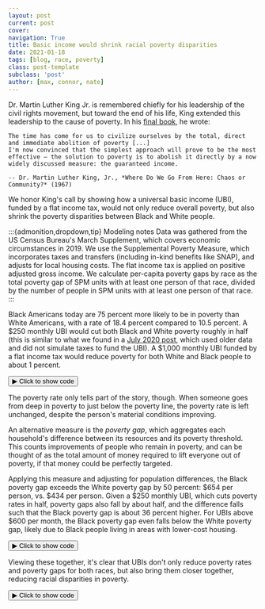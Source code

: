 ```yaml
---
layout: post
current: post
cover: 
navigation: True
title: Basic income would shrink racial poverty disparities
date: 2021-01-18
tags: [blog, race, poverty]
class: post-template
subclass: 'post'
author: [max, connor, nate]
---
```


<head>
  <script src="https://cdn.plot.ly/plotly-latest.min.js"></script>
  <script src="https://ajax.googleapis.com/ajax/libs/jquery/3.5.1/jquery.min.js"></script>
</head>


Dr. Martin Luther King Jr. is remembered chiefly for his leadership of the civil rights movement,
but toward the end of his life, King extended this leadership to the cause of poverty.
In his [final book](http://www.thekinglegacy.org/books/where-do-we-go-here-chaos-or-community),
he wrote:

```{epigraph}
The time has come for us to civilize ourselves by the total, direct and immediate abolition of poverty [...] 
I'm now convinced that the simplest approach will prove to be the most effective — the solution to poverty is to abolish it directly by a now widely discussed measure: the guaranteed income.

-- Dr. Martin Luther King, Jr., *Where Do We Go From Here: Chaos or Community?* (1967)
```

We honor King's call by showing how a universal basic income (UBI), funded by a flat income tax, would not only reduce overall poverty, but also shrink the poverty disparities between Black and White people.


:::{admonition,dropdown,tip} Modeling notes
Data was gathered from the US Census Bureau's March Supplement, which covers economic circumstances in 2019.
We use the Supplemental Poverty Measure, which incorporates taxes and transfers (including in-kind benefits like SNAP),
and adjusts for local housing costs.
The flat income tax is applied on positive adjusted gross income.
We calculate per-capita poverty gaps by race as the total poverty gap of SPM units with at least one person of that race, divided by the number of people in SPM units with at least one person of that race.
:::


Black Americans today are 75 percent more likely to be in poverty than White Americans, with a rate of 18.4 percent compared to 10.5 percent.
A $250 monthly UBI would cut both Black and White poverty roughly in half (this is similar to what we found in a [July 2020 post](https://medium.com/ubicenter/how-universal-basic-income-would-affect-the-black-white-poverty-and-wealth-gaps-452e2af1497b), which used older data and did not simulate taxes to fund the UBI).
A $1,000 monthly UBI funded by a flat income tax would reduce poverty for both White and Black people to about 1 percent.


<button class="code-button" id="button1" onclick="f1()">&#9654; Click to show code</button>
<div class="code-cell" id="asset_code_1" style="display: none;">
  <pre>
    <code>
import pandas as pd
import numpy as np
import microdf as mdf
import plotly.express as px

SPM_COLS = [
    "spm_" + i for i in ["id", "weight", "povthreshold", "resources", "numper"]
]
raw = pd.read_csv(
    "https://github.com/MaxGhenis/datarepo/raw/master/pppub20.csv.gz",
    usecols=["PRDTRACE", "MARSUPWT", "AGI"] + [i.upper() for i in SPM_COLS],
)
person = raw.copy(deep=True)
person.columns = person.columns.str.lower()
person["weight"] = person.marsupwt / 100
person.spm_weight /= 100
person = person.rename(columns={"prdtrace": "race"})
# Add indicators for white only and black only (not considering other races).
person["white"] = person.race == 1
person["black"] = person.race == 2
# Limit to positive AGI.
person["agi_pos"] = np.maximum(person.agi, 0)
# Need total population to calculate UBI and total AGI for required tax rate.
total_population = person.weight.sum()
total_agi = mdf.weighted_sum(person, "agi_pos", "weight")
# Sum up AGI for each SPM unit and merge that back to person level.
spm = person.groupby(SPM_COLS)[["agi_pos", "white", "black"]].sum()
spm.columns = ["spm_" + i for i in spm.columns]
# Merge these back to person to calculate population in White and Black spmus.
person = person.merge(spm, on="spm_id")
pop_in_race_spmu = pd.Series(
    {
        "Black": person[person.spm_black > 0].weight.sum(),
        "White": person[person.spm_white > 0].weight.sum(),
    }
)
spm.reset_index(inplace=True)


def pov_gap(df, resources, threshold, weight):
    # df: Should be SPM-unit level.
    gaps = np.maximum(df[threshold] - df[resources], 0)
    return (gaps * df[weight]).sum()


def pov(race, monthly_ubi):
    # Total cost and associated tax rate.
    cost = monthly_ubi * total_population * 12
    tax_rate = cost / total_agi
    # Calculate new tax, UBI and resources per SPM unit.
    spm["new_spm_resources"] = (
        spm.spm_resources - 
        (tax_rate * spm.spm_agi_pos) +  # New tax
        (12 * monthly_ubi * spm.spm_numper))  # UBI
    # Merge back to person.
    person2 = person.merge(spm[["spm_id", "new_spm_resources"]], on="spm_id")
    # Based on new resources, calculate
    person2["new_poor"] = person2.new_spm_resources < person2.spm_povthreshold
    # Calculate poverty rate for specified race.
    poverty_rate = mdf.weighted_mean(
        person2[person2[race.lower()]], "new_poor", "weight"
    )
    # Calculate poverty gap for specified race.
    poverty_gap = pov_gap(
        spm[spm["spm_" + race.lower()] > 0], "new_spm_resources",
        "spm_povthreshold", "spm_weight"
    )
    poverty_gap_per_capita = (poverty_gap / pop_in_race_spmu[race])

    return pd.Series({
        "poverty_rate": poverty_rate,
        "poverty_gap_per_capita": poverty_gap_per_capita
    })


def pov_row(row):
    return pov(row.race, row.monthly_ubi)


summary = mdf.cartesian_product(
    {"race": ["White", "Black"], "monthly_ubi": np.arange(0, 1001, 50)}
)
summary = pd.concat([summary, summary.apply(pov_row, axis=1)], axis=1)
# Format results.
summary.poverty_rate = 100 * summary.poverty_rate.round(3)
summary.poverty_gap_per_capita = summary.poverty_gap_per_capita.round(0)
wide = summary.pivot_table(
    ["poverty_rate", "poverty_gap_per_capita"], "monthly_ubi", "race"
)
wide.columns = ["pg_black", "pg_white", "pr_black", "pr_white"]
wide["pg_ratio"] = (wide.pg_black / wide.pg_white).round(2)
wide["pr_ratio"] = (wide.pr_black / wide.pr_white).round(2)
wide.reset_index(inplace=True)
ratios = wide.melt(id_vars="monthly_ubi", value_vars=["pr_ratio", "pg_ratio"])
# Change for chart.
ratios.variable.replace({"pr_ratio": "Poverty rate",
                         "pg_ratio": "Poverty gap per capita"},
                        inplace=True)


def add_ubi_center_logo(fig, x=0.98, y=-0.14):
    fig.add_layout_image(
        dict(
            source="https://raw.githubusercontent.com/UBICenter/blog/master/jb/_static/ubi_center_logo_wide_blue.png",
            # See https://github.com/plotly/plotly.py/issues/2975.
            # source="../_static/ubi_center_logo_wide_blue.png",
            xref="paper", yref="paper",
            x=x, y=y,
            sizex=0.12, sizey=0.12,
            xanchor="right", yanchor="bottom"
        )
    )


def line_graph(
    df,
    x,
    y,
    color,
    title,
    xaxis_title,
    yaxis_title,
    color_discrete_map,
    yaxis_ticksuffix,
    yaxis_tickprefix,
):
    """Style for line graphs.
    
    Arguments
    df: DataFrame with data to be plotted.
    x: The string representing the column in df that holds the new spending in billions.
    y: The string representing the column in df that holds the poverty rate.
    color: The string representing the UBI type.
    xaxis_title: The string represnting the xaxis-title.
    yaxis_title: The string representing the yaxis-title.
    
    Returns
    Nothing. Shows the plot.
    """
    fig = px.line(
        df, x=x, y=y, color=color, color_discrete_map=color_discrete_map
    )
    fig.update_layout(
        title=title,
        xaxis_title=xaxis_title,
        yaxis_title=yaxis_title,
        yaxis_ticksuffix=yaxis_ticksuffix,
        yaxis_tickprefix=yaxis_tickprefix,
        font=dict(family="Roboto"),
        hovermode="x",
        xaxis_tickprefix="$",
        plot_bgcolor="white",
        legend_title_text="",
        height=600,
        width=1000,
    )

    fig.update_layout(
        legend=dict(yanchor="top", y=0.99, xanchor="left", x=0.9)
    )

    fig.update_traces(mode="markers+lines", hovertemplate=None)
    
    add_ubi_center_logo(fig)

    return fig
    

DARK_BLUE = "#1565C0"
GRAY = "#9E9E9E"
DARK_GREEN = "#388E3C"
LIGHT_GREEN = "#66BB6A"
CONFIG = {"displayModeBar": False}

fig = line_graph(
    df=summary,
    x="monthly_ubi",
    y="poverty_rate",
    color="race",
    title="Black and White poverty rate by UBI amount",
    xaxis_title="Monthly universal basic income funded by flat income tax",
    yaxis_title="SPM poverty rate (2019)",
    color_discrete_map={"White": GRAY, "Black": DARK_BLUE},
    yaxis_ticksuffix="%",
    yaxis_tickprefix="",
)
fig.show(config=CONFIG)
    </code>
  </pre>
</div>

<script>
function f1() {
  var x = document.getElementById("asset_code_1");
  var b = document.getElementById("button1");
  if (x.style.display === "none") {
    x.style.display = "block";
    b.innerHTML = "&#9660 Click to hide code";
  } else {
    x.style.display = "none";
    b.innerHTML = "&#9654 Click to show code";
  }
}
</script> 

<div>
  <script>
    $(document).ready(function(){
      $("#asset1").load("{{site.baseurl}}assets/markdown_assets/racial-poverty-disparities-mlk-day-2021/2021-01-18-racial-poverty-disparities-mlk-day-2021-asset-1.html");
    });
  </script>
</div>
<div id = "asset1"></div>

The poverty rate only tells part of the story, though.
When someone goes from deep in poverty to just below the poverty line, the poverty rate is left unchanged, despite the person's material conditions improving.

An alternative measure is the *poverty gap*, which aggregates each household's difference between its resources and its poverty threshold. This counts improvements of people who remain in poverty, and can be thought of as the total amount of money required to lift everyone out of poverty, if that money could be perfectly targeted.

Applying this measure and adjusting for population differences, the Black poverty gap exceeds the White poverty gap by 50 percent: $654 per person, vs. $434 per person.
Given a $250 monthly UBI, which cuts poverty rates in half, poverty gaps also fall by about half, and the difference falls such that the Black poverty gap is about 36 percent higher.
For UBIs above $600 per month, the Black poverty gap even falls below the White poverty gap, likely due to Black people living in areas with lower-cost housing.


<button class="code-button" id="button2" onclick="f2()">&#9654; Click to show code</button>
<div class="code-cell" id="asset_code_2" style="display: none;">
  <pre>
    <code>
fig = line_graph(
    df=summary,
    x="monthly_ubi",
    y="poverty_gap_per_capita",
    color="race",
    title="Black and White poverty gap per capita by UBI amount",
    xaxis_title="Monthly universal basic income funded by flat income tax",
    yaxis_title="Poverty gap per capita (2019)",
    color_discrete_map={"White": GRAY, "Black": DARK_BLUE},
    yaxis_ticksuffix="",
    yaxis_tickprefix="$",
)
fig.show(config=CONFIG)
    </code>
  </pre>
</div>

<script>
function f2() {
  var x = document.getElementById("asset_code_2");
  var b = document.getElementById("button2");
  if (x.style.display === "none") {
    x.style.display = "block";
    b.innerHTML = "&#9660 Click to hide code";
  } else {
    x.style.display = "none";
    b.innerHTML = "&#9654 Click to show code";
  }
}
</script> 

<div>
  <script>
    $(document).ready(function(){
      $("#asset2").load("{{site.baseurl}}assets/markdown_assets/racial-poverty-disparities-mlk-day-2021/2021-01-18-racial-poverty-disparities-mlk-day-2021-asset-2.html");
    });
  </script>
</div>
<div id = "asset2"></div>

Viewing these together, it's clear that UBIs don't only reduce poverty rates and poverty gaps for both races, but also bring them closer together, reducing racial disparities in poverty.


<button class="code-button" id="button3" onclick="f3()">&#9654; Click to show code</button>
<div class="code-cell" id="asset_code_3" style="display: none;">
  <pre>
    <code>
fig = line_graph(
    df=ratios,
    x="monthly_ubi",
    y="value",
    color="variable",
    title="Black poverty relative to White poverty by UBI amount",
    xaxis_title="Monthly universal basic income funded by flat income tax",
    yaxis_title="Ratio of Black to White poverty measure (2019)",
    color_discrete_map={"Poverty rate": LIGHT_GREEN,
                        "Poverty gap per capita": DARK_GREEN},
    yaxis_ticksuffix="",
    yaxis_tickprefix="",
)
fig.add_hline(1, line_dash="dot")
fig.show(config=CONFIG)
    </code>
  </pre>
</div>

<script>
function f3() {
  var x = document.getElementById("asset_code_3");
  var b = document.getElementById("button3");
  if (x.style.display === "none") {
    x.style.display = "block";
    b.innerHTML = "&#9660 Click to hide code";
  } else {
    x.style.display = "none";
    b.innerHTML = "&#9654 Click to show code";
  }
}
</script> 

<div>
  <script>
    $(document).ready(function(){
      $("#asset3").load("{{site.baseurl}}assets/markdown_assets/racial-poverty-disparities-mlk-day-2021/2021-01-18-racial-poverty-disparities-mlk-day-2021-asset-3.html");
    });
  </script>
</div>
<div id = "asset3"></div>
